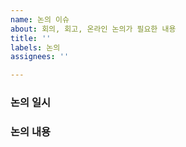 ```yaml
---
name: 논의 이슈
about: 회의, 회고, 온라인 논의가 필요한 내용
title: ''
labels: 논의
assignees: ''

---
```


### 논의 일시

### 논의 내용
